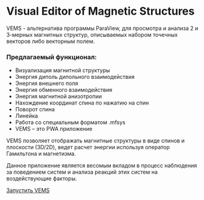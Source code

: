 # Visual Editor of Magnetic Structures

<p>VEMS - альтернатива программы ParaView, для просмотра и анализа 2 и 3-мерных магнитных структур, описываемых набором точечных векторов либо векторным полем.</p>

<h3>Предлагаемый функционал:</h3>
<ul>
  <li>Визуализация магнитной структуры</li>
  <li>Энергия диполь дипольного взаимодействия </li>
  <li>Энергия внешнего поля </li>
  <li>Энергия обменного взаимодействия</li>
  <li>Энергия магнитной анизотропии</li>
  <li>Нахождение координат спина по нажатию на спин</li>
  <li>Поворот спина</li>
  <li>Линейка</li>
  <li>Работа со специальным форматом .mfsys</li>
  <li>VEMS – это PWA приложение</li>
</ul>

<p>VEMS позволяет отображать магнитные структуры в виде спинов и плоскости (3D/2D), ведет расчет энергии используя оператор Гамильтона и магнетизма.</p>
<p>Данное приложение является весомым вкладом в процесс наблюдения за поведением систем и анализа реакций этих систем на воздействующие факторы.</p>

<a href="https://restarteva03.github.io/VisualEditorMagneticStructures/">Запустить VEMS</a>
